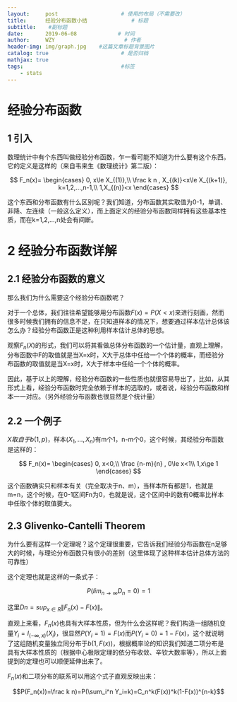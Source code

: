 ```yaml
---
layout:     post                    # 使用的布局（不需要改）
title:      经验分布函数小结              # 标题 
subtitle:    #副标题
date:       2019-06-08             # 时间
author:     WZY                      # 作者
header-img: img/graph.jpg    #这篇文章标题背景图片
catalog: true                       # 是否归档
mathjax: true
tags:                               #标签
    - stats
--- 
```


# 经验分布函数

## 1 引入
数理统计中有个东西叫做经验分布函数，乍一看可能不知道为什么要有这个东西。它的定义是这样的（来自韦来生《数理统计》第二版）：

$$
F_n(x)=
\begin{cases}
0, x\le X_{(1)},\\
\frac k n , X_{(k)}<x\le X_{(k+1)}, k=1,2,...,n-1,\\
1,X_{(n)}<x
\end{cases}
$$

这个东西和分布函数有什么区别呢？我们知道，分布函数其实取值为0-1，单调、非降、左连续（一般这么定义），而上面定义的经验分布函数同样拥有这些基本性质，而在k=1,2,...,n处会有间断。

# 2 经验分布函数详解
## 2.1 经验分布函数的意义
那么我们为什么需要这个经验分布函数呢？

对于一个总体，我们往往希望能够用分布函数$F(x)=P(X<x)$来进行刻画，然而很多时候我们拥有的信息不足，在只知道样本的情况下，想要通过样本估计总体该怎么办？经验分布函数正是这种利用样本估计总体的思想。

观察$F_n(X)$的形式，我们可以将其看做总体分布函数的一个估计量，直观上理解，分布函数中F的取值就是当X=x时，X大于总体中任给一个个体的概率，而经验分布函数的取值就是当X=x时，X大于样本中任给一个个体的概率。

因此，基于以上的理解，经验分布函数的一些性质也就很容易导出了，比如，从其形式上看，经验分布函数时完全依赖于样本的选取的，或者说，经验分布函数和样本一一对应。（另外经验分布函数也很显然是个统计量）

## 2.2 一个例子
$X取自于b(1,p)$，样本$(X_1,...,X_n)$有m个1，n-m个0，这个时候，其经验分布函数是这样的：

$$
F_n(x)=
\begin{cases}
0, x<0,\\
\frac {n-m}{n} , 0\le x<1\\
1,x\ge 1
\end{cases}
$$

这个函数确实只和样本有关（完全取决于n、m），当样本所有都是1，也就是m=n，这个时候，在0-1区间Fn为0，也就是说，这个区间中的数有0概率比样本中任取个体的取值要大。

## 2.3 Glivenko-Cantelli Theorem

为什么要有这样一个定理呢？这个定理很重要，它告诉我们经验分布函数在n足够大的时候，与理论分布函数只有很小的差别（这里体现了这种样本估计总体方法的可靠性）

这个定理也就是这样的一条式子：

$$P(lim_{n\rightarrow ∞}D_n=0)=1$$

这里$Dn=sup_{x\in R}\|F_n(x)-F(x)\|$。

直观上来看，$F_n(x)$也具有大样本性质，但为什么会这样呢？我们构造一组随机变量$Y_i=I_{(-∞,x)}(X_i)$，很显然$P(Y_i=1)=F(x)$而$P(Y_i=0)=1-F(x)$，这个就说明了这组随机变量独立同分布于$b(1,F(x))$，根据概率论的知识我们知道二项分布是具有大样本性质的（根据中心极限定理的依分布收敛、辛钦大数率等），所以上面提到的定理也可以顺便延伸出来了。

$F_n(x)$和二项分布的联系可以用这个式子直观反映出来：

$$P(F_n(x))=\frac k n)=P(\sum_i^n Y_i=k)=C_n^k(F(x))^k(1-F(x))^{n-k}$$
